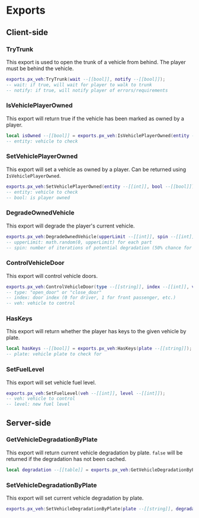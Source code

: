 # Exports

## Client-side

### TryTrunk

This export is used to open the trunk of a vehicle from behind. The player must be behind the vehicle.
```lua title="client/main.lua"
exports.px_veh:TryTrunk(wait --[[bool]], notify --[[bool]]);
-- wait: if true, will wait for player to walk to trunk
-- notify: if true, will notify player of errors/requirements
```

### IsVehiclePlayerOwned

This export will return true if the vehicle has been marked as owned by a player.
```lua title="client/main.lua"
local isOwned --[[bool]] = exports.px_veh:IsVehiclePlayerOwned(entity --[[int]]);
-- entity: vehicle to check
```

### SetVehiclePlayerOwned

This export will set a vehicle as owned by a player. Can be returned using `IsVehiclePlayerOwned`.
```lua title="client/main.lua"
exports.px_veh:SetVehiclePlayerOwned(entity --[[int]], bool --[[bool]]);
-- entity: vehicle to check
-- bool: is player owned
```

### DegradeOwnedVehicle

This export will degrade the player's current vehicle.
```lua title="client/main.lua"
exports.px_veh:DegradeOwnedVehicle(upperLimit --[[int]], spin --[[int]]);
-- upperLimit: math.random(0, upperLimit) for each part
-- spin: number of iterations of potential degradation (50% chance for each iteration)
```

### ControlVehicleDoor

This export will control vehicle doors.
```lua title="client/main.lua"
exports.px_veh:ControlVehicleDoor(type --[[string]], index --[[int]], veh --[[int]]);
-- type: "open_door" or "close_door"
-- index: door index (0 for driver, 1 for front passenger, etc.)
-- veh: vehicle to control
```

### HasKeys

This export will return whether the player has keys to the given vehicle by plate.
```lua title="client/main.lua"
local hasKeys --[[bool]] = exports.px_veh:HasKeys(plate --[[string]]);
-- plate: vehicle plate to check for
```

### SetFuelLevel

This export will set vehicle fuel level.
```lua title="client/main.lua"
exports.px_veh:SetFuelLevel(veh --[[int]], level --[[int]]);
-- veh: vehicle to control
-- level: new fuel level
```

## Server-side

### GetVehicleDegradationByPlate

This export will return current vehicle degradation by plate. `false` will be returned if the degradation has not been cached.
```lua title="server/main.lua"
local degradation --[[table]] = exports.px_veh:GetVehicleDegradationByPlate(plate --[[string]]);
```

### SetVehicleDegradationByPlate

This export will set current vehicle degradation by plate.
```lua title="server/main.lua"
exports.px_veh:SetVehicleDegradationByPlate(plate --[[string]], degradation --[[table]]);
```